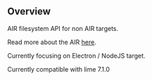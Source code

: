 ## Overview

AIR filesystem API for non AIR targets.

Read more about the AIR [here](https://help.adobe.com/en_US/FlashPlatform/reference/actionscript/3/flash/filesystem/package-detail.html).

Currently focusing on Electron / NodeJS target.

Currently compatible with lime 7.1.0